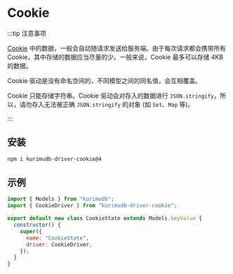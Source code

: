 # Cookie

:::tip 注意事项

[Cookie](https://developer.mozilla.org/docs/Web/HTTP/Cookies) 中的数据，一般会自动随请求发送给服务端。由于每次请求都会携带所有 Cookie，其中存储的数据应当尽量的少。一般来说，Cookie 最多可以存储 4KB 的数据。

Cookie 驱动是没有命名空间的，不同模型之间的同名值，会互相覆盖。

Cookie 只能存储字符串。Cookie 驱动会对存入的数据进行 `JSON.stringify`，所以，请勿存入无法被正确 `JSON.stringify` 的对象 (如 `Set`、`Map` 等)。

:::

## 安装

```bash
npm i kurimudb-driver-cookie@4
```

## 示例

```js {2,8}
import { Models } from "kurimudb";
import { CookieDriver } from "kurimudb-driver-cookie";

export default new class CookieState extends Models.keyValue {
  constructor() {
    super({
      name: "CookieState",
      driver: CookieDriver,
    });
  }
}
```
